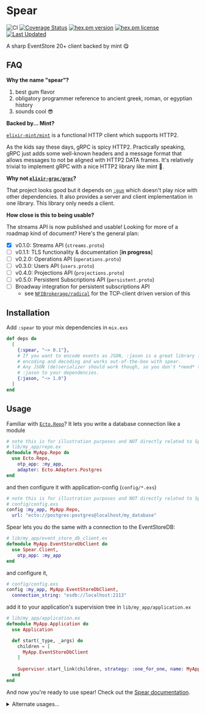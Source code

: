 # Spear

![CI](https://github.com/NFIBrokerage/spear/workflows/CI/badge.svg)
[![Coverage Status](https://coveralls.io/repos/github/NFIBrokerage/spear/badge.svg)](https://coveralls.io/github/NFIBrokerage/spear)
[![hex.pm version](https://img.shields.io/hexpm/v/spear.svg)](https://hex.pm/packages/spear)
[![hex.pm license](https://img.shields.io/hexpm/l/spear.svg)](https://github.com/NFIBrokerage/spear/blob/master/LICENSE)
[![Last Updated](https://img.shields.io/github/last-commit/NFIBrokerage/spear.svg)](https://github.com/NFIBrokerage/spear/commits/main)

A sharp EventStore 20+ client backed by mint :yum:

## FAQ

**Why the name "spear"?**

1. best gum flavor
1. obligatory programmer reference to ancient greek, roman, or egyptian history
1. sounds cool :sunglasses:

**Backed by... Mint?**

[`elixir-mint/mint`](https://github.com/elixir-mint/mint) is a functional
HTTP client which supports HTTP2.

As the kids say these days, gRPC is spicy HTTP2. Practically speaking,
gRPC just adds some well-known headers and a message format that allows
messages to not be aligned with HTTP2 DATA frames.  It's relatively trivial
to implement gRPC with a nice HTTP2 library like mint :slightly_smiling_face:.

**Why not [`elixir-grpc/grpc`](https://github.com/elixir-grpc/grpc)?**

That project looks good but it depends on
[`:gun`](https://github.com/ninenines/gun) which doesn't play nice with
other dependencies. It also provides a server and client implementation in
one library. This library only needs a client.

<!--

Wanted to keep this #shade out of the online+viewable readme:

Also the code hygiene is... questionable 🤔
https://github.com/elixir-grpc/grpc/blob/eff8a8828d27ddd7f63a3c1dd5aae86246df215e/lib/grpc/adapter/gun.ex#L170-L262

-->

**How close is this to being usable?**

The streams API is now published and usable! Looking for more of a roadmap
kind of document? Here's the general plan:

- [x] v0.1.0: Streams API (`streams.proto`)
- [ ] v0.1.1: TLS functionality & documentation [**in progress**]
- [ ] v0.2.0: Operations API (`operations.proto`)
- [ ] v0.3.0: Users API (`users.proto`)
- [ ] v0.4.0: Projections API (`projections.proto`)
- [ ] v0.5.0: Persistent Subscriptions API (`persistent.proto`)
- [ ] Broadway integration for persistent subscriptions API
    - see [`NFIBrokerage/radical`](https://github.com/NFIBrokerage/radical) for the TCP-client driven version of this

<!--

Broadway integration tentatively called `volley`. Please don't squat the hexpm
package for that :)

-->

## Installation

Add `:spear` to your mix dependencies in `mix.exs`

```elixir
def deps do
  [
    {:spear, "~> 0.1"},
    # If you want to encode events as JSON, :jason is a great library for
    # encoding and decoding and works out-of-the-box with spear.
    # Any JSON (de)serializer should work though, so you don't *need* to add
    # :jason to your dependencies.
    {:jason, "~> 1.0"}
  ]
end
```

## Usage

Familiar with [`Ecto.Repo`](https://hexdocs.pm/ecto/Ecto.Repo.html)? It lets
you write a database connection like a module

```elixir
# note this is for illustration purposes and NOT directly related to Spear
# lib/my_app/repo.ex
defmodule MyApp.Repo do
  use Ecto.Repo,
    otp_app: :my_app,
    adapter: Ecto.Adapters.Postgres
end
```

and then configure it with application-config (`config/*.exs`)

```elixir
# note this is for illustration purposes and NOT directly related to Spear
# config/config.exs
config :my_app, MyApp.Repo,
  url: "ecto://postgres:postgres@localhost/my_database"
```

Spear lets you do the same with a connection to the EventStoreDB:

```elixir
# lib/my_app/event_store_db_client.ex
defmodule MyApp.EventStoreDbClient do
  use Spear.Client,
    otp_app: :my_app
end
```

and configure it,

```elixir
# config/config.exs
config :my_app, MyApp.EventStoreDbClient,
  connection_string: "esdb://localhost:2113"
```

add it to your application's supervision tree in `lib/my_app/application.ex`

```elixir
# lib/my_app/application.ex
defmodule MyApp.Application do
  use Application

  def start(_type, _args) do
    children = [
      MyApp.EventStoreDbClient
    ]
    
    Supervisor.start_link(children, strategy: :one_for_one, name: MyApp.Supervisor)
  end
end
```

And now you're ready to use spear! Check out the [Spear
documentation](https://hexdocs.pm/spear/Spear.html).

<details><summary>Alternate usages...</summary>
<br>

A `Spear.Connection` is just a regular ole' GenServer with a default of pulling
configuration from application-config. You can start a `Spear.Connection`
like any other process, even in IEx!

Let's use the new `Mix.install/1` function from Elixir 1.12 to try out
Spear. Say that you have an EventStoreDB instance running locally with the
`--insecure option`.

```elixir
iex> Mix.install([:spear, :jason])
# a bunch of installation text here
:ok
iex> {:ok, conn} = Spear.Connection.start_link(connection_string: "esdb://localhost:2113")
{:ok, #PID<0.1518.0>}
iex> event = Spear.Event.new("IExAndSpear", %{"hello" => "world"})      
%Spear.Event{
  body: %{"hello" => "world"},
  id: "9e3a8bcf-0c22-4a38-85c6-2054a0342ec8",
  metadata: %{content_type: "application/json", custom_metadata: ""},
  type: "IExAndSpear"
}
iex> [event] |> Spear.append(conn, "MySpearDemo")
:ok
iex> Spear.stream!(conn, "MySpearDemo")
#Stream<[
  enum: #Function<62.80860365/2 in Stream.unfold/2>,
  funs: [#Function<48.80860365/1 in Stream.map/2>]
]>
iex> Spear.stream!(conn, "MySpearDemo") |> Enum.to_list()
[
  %Spear.Event{
    body: %{"hello" => "world"},
    id: "9e3a8bcf-0c22-4a38-85c6-2054a0342ec8",
    metadata: %{
      commit_position: 18446744073709551615,
      content_type: "application/json",
      created: ~U[2021-04-12 20:05:17.757215Z],
      custom_metadata: "",
      prepare_position: 18446744073709551615,
      stream_name: "MySpearDemo",
      stream_revision: 0
    },
    type: "IExAndSpear"
  }
]
```

And we're up and running reading and writing events!

</details>
